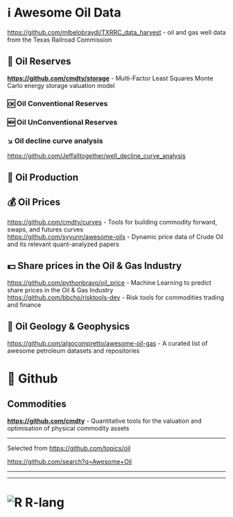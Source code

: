 # :information_source: Awesome Oil Data

https://github.com/mlbelobraydi/TXRRC_data_harvest -  oil and gas well data from the Texas Railroad Commission

## 💎 Oil Reserves

**https://github.com/cmdty/storage** -  Multi-Factor Least Squares Monte Carlo energy storage valuation model              

### 🆗 Oil Conventional Reserves

### 🆕 Oil UnConventional Reserves

### ↘️ Oil decline curve analysis
https://github.com/Jeffalltogether/well_decline_curve_analysis


## 🏁 Oil Production

## 💰 Oil Prices                  
https://github.com/cmdty/curves - Tools for building commodity forward, swaps, and futures curves                    
https://github.com/syyunn/awesome-oils - Dynamic price data of Crude Oil and its relevant quant-analyzed papers                

## 💵 Share prices in the Oil & Gas Industry                           
https://github.com/pythonbravo/oil_price - Machine Learning to predict share prices in the Oil & Gas Industry                           
https://github.com/bbcho/risktools-dev - Risk tools for commodities trading and finance                 



## 🗻 Oil Geology & Geophysics
https://github.com/algocompretto/awesome-oil-gas - A curated list of awesome petroleum datasets and repositories                   


# 🏢 Github

## Commodities                 
**https://github.com/cmdty** - Quantitative tools for the valuation and optimisation of physical commodity assets            

- - -
Selected from
https://github.com/topics/oil

https://github.com/search?q=Awesome+Oil

- - -

- - -
# ![R](https://img.shields.io/badge/r-%23276DC3.svg?style=for-the-badge&logo=r&logoColor=white) R-lang

